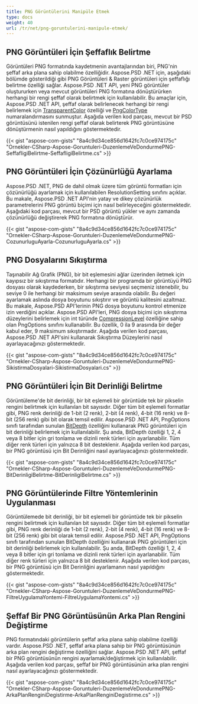 ```yaml
---
title: PNG Görüntülerini Manipüle Etmek
type: docs
weight: 40
url: /tr/net/png-goruntulerini-manipule-etmek/
---
```


## **PNG Görüntüleri İçin Şeffaflık Belirtme**
Görüntüleri PNG formatında kaydetmenin avantajlarından biri, PNG'nin şeffaf arka plana sahip olabilme özelliğidir. Aspose.PSD .NET için, aşağıdaki bölümde gösterildiği gibi PNG Görüntüleri & Raster görüntüleri için şeffaflığı belirtme özelliği sağlar. Aspose.PSD .NET API, yeni PNG görüntüler oluştururken veya mevcut görüntüleri PNG formatına dönüştürürken herhangi bir rengi şeffaf olarak belirtmek için kullanılabilir. Bu amaçlar için, Aspose.PSD .NET API, şeffaf olarak belirlenecek herhangi bir rengi belirlemek için [TransparentColor](https://reference.aspose.com/psd/net/aspose.psd/ipsdcolorpalette/properties/transparentcolor) özelliği ve [PngColorType](https://reference.aspose.com/psd/net/aspose.psd.fileformats.png/pngcolortype) numaralandırmasını sunmuştur. Aşağıda verilen kod parçası, mevcut bir PSD görüntüsünü istenilen rengi şeffaf olarak belirterek PNG görüntüsüne dönüştürmenin nasıl yapıldığını göstermektedir.


{{< gist "aspose-com-gists" "8a4c9d34ce856d1642fc7c0ce974175c" "Ornekler-CSharp-Aspose-Goruntuleri-DuzenlemeVeDondurmePNG-SeffafligiBelirtme-SeffafligiBelirtme.cs" >}}
## **PNG Görüntüleri İçin Çözünürlüğü Ayarlama**
Aspose.PSD .NET, PNG de dahil olmak üzere tüm görüntü formatları için çözünürlüğü ayarlamak için kullanılabilen ResolutionSetting sınıfını açıklar. Bu makale, Aspose.PSD .NET API'nin yatay ve dikey çözünürlük parametrelerini PNG görüntü biçimi için nasıl belirleyeceğini göstermektedir. Aşağıdaki kod parçası, mevcut bir PSD görüntü yükler ve aynı zamanda çözünürlüğü değiştirerek PNG formatına dönüştürür.


{{< gist "aspose-com-gists" "8a4c9d34ce856d1642fc7c0ce974175c" "Ornekler-CSharp-Aspose-Goruntuleri-DuzenlemeVeDondurmePNG-CozunurluguAyarla-CozunurluguAyarla.cs" >}}
## **PNG Dosyalarını Sıkıştırma**
Taşınabilir Ağ Grafik (PNG), bir bit eşlemesini ağlar üzerinden iletmek için kayıpsız bir sıkıştırma formatıdır. Herhangi bir programda bir görüntüyü PNG dosyası olarak kaydederken, bir sıkıştırma seviyesi seçmeniz istenebilir, bu seviye 0 ile herhangi bir maksimum seviye arasında olabilir. Bu değeri ayarlamak aslında dosya boyutunu sıkıştırır ve görüntü kalitesini azaltmaz. Bu makale, Aspose.PSD API'lerinin PNG dosya boyutunu kontrol etmenize izin verdiğini açıklar. Aspose.PSD API'leri, PNG dosya biçimi için sıkıştırma düzeylerini belirlemek için int türünde [CompressionLevel](https://reference.aspose.com/psd/net/aspose.psd.imageoptions/pngoptions/properties/compressionlevel) özelliğine sahip olan PngOptions sınıfını kullanabilir. Bu özellik, 0 ila 9 arasında bir değer kabul eder, 9 maksimum sıkıştırmadır. Aşağıda verilen kod parçası, Aspose.PSD .NET API'sini kullanarak Sıkıştırma Düzeylerini nasıl ayarlayacağınızı göstermektedir.


{{< gist "aspose-com-gists" "8a4c9d34ce856d1642fc7c0ce974175c" "Ornekler-CSharp-Aspose-Goruntuleri-DuzenlemeVeDondurmePNG-SikistirmaDosyalari-SikistirmaDosyalari.cs" >}}
## **PNG Görüntüleri İçin Bit Derinliği Belirtme**
Görüntüleme'de bit derinliği, bir bit eşlemeli bir görüntüde tek bir pikselin rengini belirtmek için kullanılan bit sayısıdır. Diğer tüm bit eşlemeli formatlar gibi, PNG renk derinliği de 1-bit (2 renk), 2-bit (4 renk), 4-bit (16 renk) ve 8-bit (256 renk) gibi bit olarak temsil edilir. Aspose.PSD .NET API, PngOptions sınıfı tarafından sunulan [BitDepth](https://reference.aspose.com/psd/net/aspose.psd.imageoptions/pngoptions/properties/bitdepth) özelliğini kullanarak PNG görüntüleri için bit derinliği belirlemek için kullanılabilir. Şu anda, BitDepth özelliği 1, 2, 4 veya 8 bitler için gri tonlama ve dizinli renk türleri için ayarlanabilir. Tüm diğer renk türleri için yalnızca 8 bit desteklenir. Aşağıda verilen kod parçası, bir PNG görüntüsü için Bit Derinliğini nasıl ayarlayacağınızı göstermektedir.


{{< gist "aspose-com-gists" "8a4c9d34ce856d1642fc7c0ce974175c" "Ornekler-CSharp-Aspose-Goruntuleri-DuzenlemeVeDondurmePNG-BitDerinligiBelirtme-BitDerinligiBelirtme.cs" >}}
## **PNG Görüntülerinde Filtre Yöntemlerinin Uygulanması**
Görüntülemede bit derinliği, bir bit eşlemeli bir görüntüde tek bir pikselin rengini belirtmek için kullanılan bit sayısıdır. Diğer tüm bit eşlemeli formatlar gibi, PNG renk derinliği de 1-bit (2 renk), 2-bit (4 renk), 4-bit (16 renk) ve 8-bit (256 renk) gibi bit olarak temsil edilir. Aspose.PSD .NET API, PngOptions sınıfı tarafından sunulan BitDepth özelliğini kullanarak PNG görüntüleri için bit derinliği belirlemek için kullanılabilir. Şu anda, BitDepth özelliği 1, 2, 4 veya 8 bitler için gri tonlama ve dizinli renk türleri için ayarlanabilir. Tüm diğer renk türleri için yalnızca 8 bit desteklenir. Aşağıda verilen kod parçası, bir PNG görüntüsü için Bit Derinliğini ayarlamanın nasıl yapıldığını göstermektedir.


{{< gist "aspose-com-gists" "8a4c9d34ce856d1642fc7c0ce974175c" "Ornekler-CSharp-Aspose-Goruntuleri-DuzenlemeVeDondurmePNG-FiltreUygulamaYontemi-FiltreUygulamaYontemi.cs" >}}
## **Şeffaf Bir PNG Görüntüsünün Arka Plan Rengini Değiştirme**
PNG formatındaki görüntülerin şeffaf arka plana sahip olabilme özelliği vardır. Aspose.PSD .NET, şeffaf arka plana sahip bir PNG görüntüsünün arka plan rengini değiştirme özelliğini sağlar. Aspose.PSD .NET API, şeffaf bir PNG görüntüsünün rengini ayarlamak/değiştirmek için kullanılabilir. Aşağıda verilen kod parçası, şeffaf bir PNG görüntüsünün arka plan rengini nasıl ayarlayacağınızı göstermektedir.


{{< gist "aspose-com-gists" "8a4c9d34ce856d1642fc7c0ce974175c" "Ornekler-CSharp-Aspose-Goruntuleri-DuzenlemeVeDondurmePNG-ArkaPlanRenginiDegistirme-ArkaPlanRenginiDegistirme.cs" >}}
